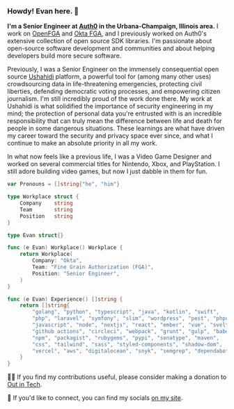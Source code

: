 ### Howdy! Evan here. 👋

**I'm a Senior Engineer at [Auth0](https://auth0.com) in the Urbana-Champaign, Illinois area.** I work on [OpenFGA](https://openfga.dev) and [Okta FGA](https://fga.dev), and I previously worked on Auth0's extensive collection of open source SDK libraries. I'm passionate about open-source software development and communities and about helping developers build more secure software.

Previously, I was a Senior Engineer on the immensely consequential open source [Ushahidi](https://ushahidi.com) platform, a powerful tool for (among many other uses) crowdsourcing data in life-threatening emergencies, protecting civil liberties, defending democratic voting processes, and empowering citizen journalism. I'm still incredibly proud of the work done there. My work at Ushahidi is what solidified the importance of security engineering in my mind; the protection of personal data you're entrusted with is an incredible responsibility that can truly mean the difference between life and death for people in some dangerous situations. These learnings are what have driven my career toward the security and privacy space ever since, and what I continue to make an absolute priority in all my work.

In what now feels like a previous life, I was a Video Game Designer and worked on several commercial titles for Nintendo, Xbox, and PlayStation. I still adore building video games, but now I just dabble in them for fun.

```go
var Pronouns = []string{"he", "him"}

type Workplace struct {
	Company    string
	Team       string
	Position   string
}

type Evan struct{}

func (e Evan) Workplace() Workplace {
	return Workplace(
		Company: "Okta",
		Team: "Fine Grain Authorization (FGA)",
		Position: "Senior Engineer",
	)
}

func (e Evan) Experience() []string {
	return []string{
		"golang", "python", "typescript", "java", "kotlin", "swift",
		"php", "laravel", "symfony", "slim", "wordpress", "pest", "phpunit",
		"javascript", "node", "nextjs", "react", "ember", "vue", "svelte",
		"github actions", "circleci", "webpack", "grunt", "gulp", "babel",
		"npm", "packagist", "rubygems", "pypi", "sonatype", "maven",
		"css", "tailwind", "sass", "styled-components", "shadow-dom",
		"vercel", "aws", "digitalocean", "snyk", "semgrep", "dependabot",
	}
}
```

🏳️‍🌈 If you find my contributions useful, please consider making a donation to [Out in Tech](https://outintech.com/).

🤝 If you'd like to connect, you can find my socials [on my site](https://evansims.com/).
